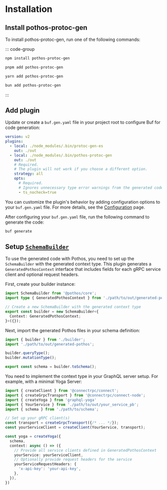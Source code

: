 # Installation

## Install pothos-protoc-gen

To install pothos-protoc-gen, run one of the following commands:

::: code-group

```sh [npm]
npm install pothos-protoc-gen
```

```sh [pnpm]
pnpm add pothos-protoc-gen
```

```sh [yarn]
yarn add pothos-protoc-gen
```

```sh [bun]
bun add pothos-protoc-gen
```

:::

## Add plugin

Update or create a `buf.gen.yaml` file in your project root to configure Buf for code generation:

```yaml
version: v2
plugins:
  - local: ./node_modules/.bin/protoc-gen-es
    out: ./out
  - local: ./node_modules/.bin/pothos-protoc-gen
    out: ./out
    # Required.
    # The plugin will not work if you choose a different option.
    strategy: all
    opts:
      # Required.
      # Ignores unnecessary type error warnings from the generated code.
      - ts_nocheck=true
```

You can customize the plugin's behavior by adding configuration options to your `buf.gen.yaml` file. For more details, see the [Configuration](./configuration.md) page.

After configuring your `buf.gen.yaml` file, run the following command to generate the code:

```sh
buf generate
```

## Setup [`SchemaBuilder`](https://pothos-graphql.dev/docs/guide/schema-builder)

To use the generated code with Pothos, you need to set up the `SchemaBuilder` with the generated context type. This plugin generates a `GeneratedPothosContext` interface that includes fields for each gRPC service client and optional request headers.

First, create your builder instance:

```ts
import SchemaBuilder from '@pothos/core';
import type { GeneratedPothosContext } from './path/to/out/generated-pothos';

// Create a new SchemaBuilder with the generated context type
export const builder = new SchemaBuilder<{
  Context: GeneratedPothosContext;
}>({});
```

Next, import the generated Pothos files in your schema definition:

```ts
import { builder } from './builder';
import './path/to/out/generated-pothos';

builder.queryType();
builder.mutationType();

export const schema = builder.toSchema();
```

You need to implement the context type in your GraphQL server setup. For example, with a minimal Yoga Server:

```ts
import { createClient } from '@connectrpc/connect';
import { createGrpcTransport } from '@connectrpc/connect-node';
import { createYoga } from 'graphql-yoga'
import { YourService } from './path/to/out/your_service_pb';
import { schema } from './path/to/schema';

// Set up your gRPC client(s)
const transport = createGrpcTransport({/* ... */});
const yourServiceClient = createClient(YourService, transport);

const yoga = createYoga({
  schema,
  context: async () => ({
    // Provide all service clients defined in GeneratedPothosContext
    yourService: yourServiceClient,
    // Optionally provide request headers for the service
    yourServiceRequestHeaders: {
      'x-api-key': 'your-api-key',
    },
  }),
})
```
